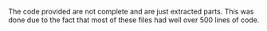 The code provided are not complete and are just extracted parts.
This was done due to the fact that most of these files had well over 500 lines of code.
